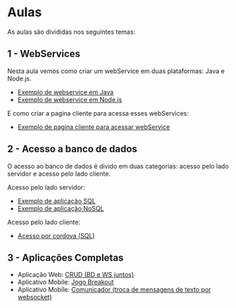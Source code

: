 # Aulas

As aulas são divididas nos seguintes temas:
## 1 - WebServices
Nesta aula vemos como criar um webService em duas plataformas: Java e Node.js.

* [Exemplo de webservice em Java](webservice/server/java)
* [Exemplo de webservice em Node.js](webservice/server/node)

E como criar a pagina cliente para acessa esses webServices:
* [Exemplo de pagina cliente para acessar webService](webservice/client/)


## 2 - Acesso a banco de dados
O acesso ao banco de dados é divido em duas categorias: acesso pelo lado servidor e acesso pelo lado cliente.

Acesso pelo lado servidor:
* [Exemplo de aplicação SQL](banco-de-dados/servidor/sql)
* [Exemplo de aplicação NoSQL](banco-de-dados/servidor/nosql)

Acesso pelo lado cliente:
<!-- * [Acesso por localStorage](banco-de-dados/cliente/localStorage) -->
* [Acesso por cordova (SQL)](banco-de-dados/cliente/cordova)

## 3 - Aplicações Completas
* Aplicação Web: [CRUD (BD e WS juntos)](bd-ws-juntos)
* Aplicativo Mobile: [Jogo Breakout](cordova/breakout)
* Aplicativo Mobile: [Comunicador (troca de mensagens de texto por websocket)](websocket)
